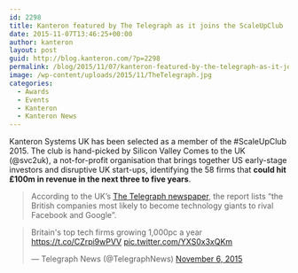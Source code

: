 ```yaml
---
id: 2298
title: Kanteron featured by The Telegraph as it joins the ScaleUpClub
date: 2015-11-07T13:46:25+00:00
author: kanteron
layout: post
guid: http://blog.kanteron.com/?p=2298
permalink: /blog/2015/11/07/kanteron-featured-by-the-telegraph-as-it-joins-the-scaleupclub/
image: /wp-content/uploads/2015/11/TheTelegraph.jpg
categories:
  - Awards
  - Events
  - Kanteron
  - Kanteron News
---
```

Kanteron Systems UK has been selected as a member of the #ScaleUpClub 2015. The club is hand-picked by Silicon Valley Comes to the UK (@svc2uk), a not-for-profit organisation that brings together US early-stage investors and disruptive UK start-ups, identifying the 58 firms that **could hit £100m in revenue in the next three to five years**.

> According to the UK&#8217;s <a href="http://www.telegraph.co.uk/finance/businessclub/technology/11977778/Britains-top-tech-firms-growing-1000pc-a-year.html" target="_blank">The Telegraph newspaper</a>, the report lists &#8220;the British companies most likely to become technology giants to rival Facebook and Google&#8221;.

<blockquote class="twitter-tweet" width="550">
  <p lang="en" dir="ltr">
    Britain's top tech firms growing 1,000pc a year <a href="https://t.co/CZrpi9wPVV">https://t.co/CZrpi9wPVV</a> <a href="https://t.co/YXS0x3xQKm">pic.twitter.com/YXS0x3xQKm</a>
  </p>
  
  <p>
    &mdash; Telegraph News (@TelegraphNews) <a href="https://twitter.com/TelegraphNews/status/662502091458396161">November 6, 2015</a>
  </p>
</blockquote>



<span class="embed-youtube" style="text-align:center; display: block;"></span>